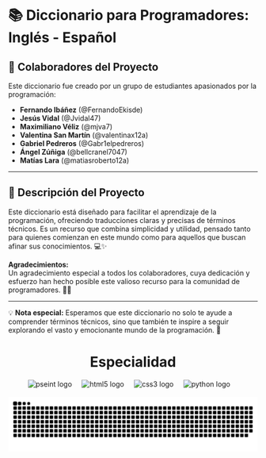 # 📚 Diccionario para Programadores: Inglés - Español

## 👥 Colaboradores del Proyecto
Este diccionario fue creado por un grupo de estudiantes apasionados por la programación:

- **Fernando Ibáñez**  (@FernandoEkisde)
- **Jesús Vidal**  (@Jvidal47)
- **Maximiliano Véliz**  (@mjva7)
- **Valentina San Martín**  (@valentinax12a)
- **Gabriel Pedreros**  (@Gabr1elpedreros)
- **Ángel Zúñiga**  (@bellcranel7047)
- **Matías Lara**  (@matiasroberto12a)

---

## 📖 Descripción del Proyecto
Este diccionario está diseñado para facilitar el aprendizaje de la programación, ofreciendo traducciones claras y precisas de términos técnicos. Es un recurso que combina simplicidad y utilidad, pensado tanto para quienes comienzan en este mundo como para aquellos que buscan afinar sus conocimientos. 💻✨

**Agradecimientos:**  
Un agradecimiento especial a todos los colaboradores, cuya dedicación y esfuerzo han hecho posible este valioso recurso para la comunidad de programadores. 🙌🎉

---

💡 **Nota especial:** Esperamos que este diccionario no solo te ayude a comprender términos técnicos, sino que también te inspire a seguir explorando el vasto y emocionante mundo de la programación. 🚀
<div align="center">
<H1> Especialidad </H1>
 
  <img src="https://pseint.sourceforge.net/logo-header.png" height="30" alt="pseint logo" />
  <img width="12" />
  <img src="https://cdn.jsdelivr.net/gh/devicons/devicon/icons/html5/html5-original.svg" height="30" alt="html5 logo"  />
  <img width="12" />
  <img src="https://cdn.jsdelivr.net/gh/devicons/devicon/icons/css3/css3-original.svg" height="30" alt="css3 logo"  />
  <img width="12" />
  <img src="https://cdn.jsdelivr.net/gh/devicons/devicon/icons/python/python-original.svg" height="30" alt="python logo"  />
  <img width="12" />
</div>

<br clear="both">

<img src="https://raw.githubusercontent.com/Platane/snk/output/github-contribution-grid-snake.svg" alt="Snake animation" />
